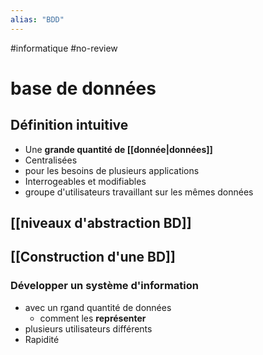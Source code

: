```yaml
---
alias: "BDD"
---
```

#informatique #no-review 
# base de données



## Définition intuitive
 - Une **grande quantité de [[donnée|données]]**
 - Centralisées
 - pour les besoins de plusieurs applications
 - Interrogeables et modifiables
 - groupe d'utilisateurs travaillant sur les mêmes données

## [[niveaux d'abstraction BD]]

## [[Construction d'une BD]]

### Développer un système d'information
 - avec un rgand quantité de données
     - comment les **représenter**
 - plusieurs utilisateurs différents
 - Rapidité
